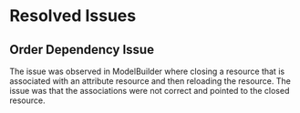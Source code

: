 # Resolved Issues
## Order Dependency Issue
The issue was observed in ModelBuilder where closing a resource that is associated with an attribute resource and then reloading the resource.  The issue was that the associations were not correct and pointed to the closed resource.
